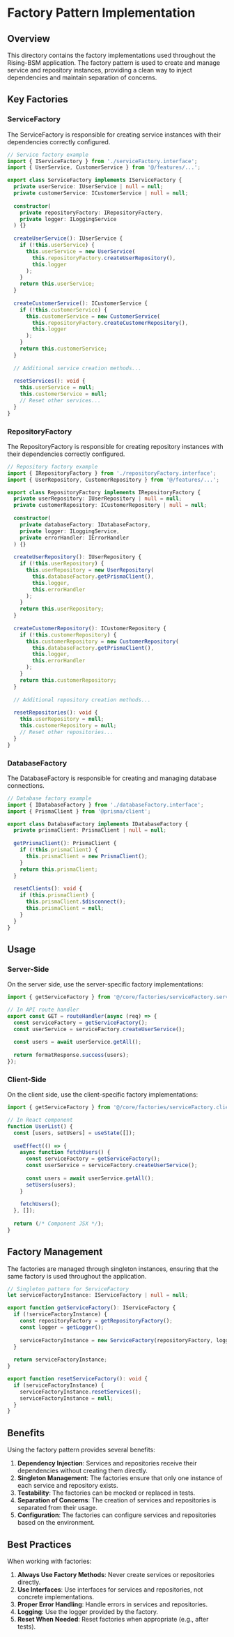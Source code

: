 # Factory Pattern Implementation

## Overview

This directory contains the factory implementations used throughout the Rising-BSM application. The factory pattern is used to create and manage service and repository instances, providing a clean way to inject dependencies and maintain separation of concerns.

## Key Factories

### ServiceFactory

The ServiceFactory is responsible for creating service instances with their dependencies correctly configured.

```typescript
// Service factory example
import { IServiceFactory } from './serviceFactory.interface';
import { UserService, CustomerService } from '@/features/...';

export class ServiceFactory implements IServiceFactory {
  private userService: IUserService | null = null;
  private customerService: ICustomerService | null = null;
  
  constructor(
    private repositoryFactory: IRepositoryFactory,
    private logger: ILoggingService
  ) {}
  
  createUserService(): IUserService {
    if (!this.userService) {
      this.userService = new UserService(
        this.repositoryFactory.createUserRepository(),
        this.logger
      );
    }
    return this.userService;
  }
  
  createCustomerService(): ICustomerService {
    if (!this.customerService) {
      this.customerService = new CustomerService(
        this.repositoryFactory.createCustomerRepository(),
        this.logger
      );
    }
    return this.customerService;
  }
  
  // Additional service creation methods...
  
  resetServices(): void {
    this.userService = null;
    this.customerService = null;
    // Reset other services...
  }
}
```

### RepositoryFactory

The RepositoryFactory is responsible for creating repository instances with their dependencies correctly configured.

```typescript
// Repository factory example
import { IRepositoryFactory } from './repositoryFactory.interface';
import { UserRepository, CustomerRepository } from '@/features/...';

export class RepositoryFactory implements IRepositoryFactory {
  private userRepository: IUserRepository | null = null;
  private customerRepository: ICustomerRepository | null = null;
  
  constructor(
    private databaseFactory: IDatabaseFactory,
    private logger: ILoggingService,
    private errorHandler: IErrorHandler
  ) {}
  
  createUserRepository(): IUserRepository {
    if (!this.userRepository) {
      this.userRepository = new UserRepository(
        this.databaseFactory.getPrismaClient(),
        this.logger,
        this.errorHandler
      );
    }
    return this.userRepository;
  }
  
  createCustomerRepository(): ICustomerRepository {
    if (!this.customerRepository) {
      this.customerRepository = new CustomerRepository(
        this.databaseFactory.getPrismaClient(),
        this.logger,
        this.errorHandler
      );
    }
    return this.customerRepository;
  }
  
  // Additional repository creation methods...
  
  resetRepositories(): void {
    this.userRepository = null;
    this.customerRepository = null;
    // Reset other repositories...
  }
}
```

### DatabaseFactory

The DatabaseFactory is responsible for creating and managing database connections.

```typescript
// Database factory example
import { IDatabaseFactory } from './databaseFactory.interface';
import { PrismaClient } from '@prisma/client';

export class DatabaseFactory implements IDatabaseFactory {
  private prismaClient: PrismaClient | null = null;
  
  getPrismaClient(): PrismaClient {
    if (!this.prismaClient) {
      this.prismaClient = new PrismaClient();
    }
    return this.prismaClient;
  }
  
  resetClients(): void {
    if (this.prismaClient) {
      this.prismaClient.$disconnect();
      this.prismaClient = null;
    }
  }
}
```

## Usage

### Server-Side

On the server side, use the server-specific factory implementations:

```typescript
import { getServiceFactory } from '@/core/factories/serviceFactory.server';

// In API route handler
export const GET = routeHandler(async (req) => {
  const serviceFactory = getServiceFactory();
  const userService = serviceFactory.createUserService();
  
  const users = await userService.getAll();
  
  return formatResponse.success(users);
});
```

### Client-Side

On the client side, use the client-specific factory implementations:

```typescript
import { getServiceFactory } from '@/core/factories/serviceFactory.client';

// In React component
function UserList() {
  const [users, setUsers] = useState([]);
  
  useEffect(() => {
    async function fetchUsers() {
      const serviceFactory = getServiceFactory();
      const userService = serviceFactory.createUserService();
      
      const users = await userService.getAll();
      setUsers(users);
    }
    
    fetchUsers();
  }, []);
  
  return (/* Component JSX */);
}
```

## Factory Management

The factories are managed through singleton instances, ensuring that the same factory is used throughout the application.

```typescript
// Singleton pattern for ServiceFactory
let serviceFactoryInstance: IServiceFactory | null = null;

export function getServiceFactory(): IServiceFactory {
  if (!serviceFactoryInstance) {
    const repositoryFactory = getRepositoryFactory();
    const logger = getLogger();
    
    serviceFactoryInstance = new ServiceFactory(repositoryFactory, logger);
  }
  
  return serviceFactoryInstance;
}

export function resetServiceFactory(): void {
  if (serviceFactoryInstance) {
    serviceFactoryInstance.resetServices();
    serviceFactoryInstance = null;
  }
}
```

## Benefits

Using the factory pattern provides several benefits:

1. **Dependency Injection**: Services and repositories receive their dependencies without creating them directly.
2. **Singleton Management**: The factories ensure that only one instance of each service and repository exists.
3. **Testability**: The factories can be mocked or replaced in tests.
4. **Separation of Concerns**: The creation of services and repositories is separated from their usage.
5. **Configuration**: The factories can configure services and repositories based on the environment.

## Best Practices

When working with factories:

1. **Always Use Factory Methods**: Never create services or repositories directly.
2. **Use Interfaces**: Use interfaces for services and repositories, not concrete implementations.
3. **Proper Error Handling**: Handle errors in services and repositories.
4. **Logging**: Use the logger provided by the factory.
5. **Reset When Needed**: Reset factories when appropriate (e.g., after tests).

